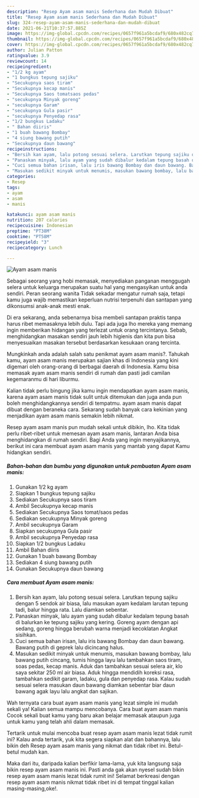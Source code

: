 ```yaml
---
description: "Resep Ayam asam manis Sederhana dan Mudah Dibuat"
title: "Resep Ayam asam manis Sederhana dan Mudah Dibuat"
slug: 324-resep-ayam-asam-manis-sederhana-dan-mudah-dibuat
date: 2021-06-21T10:37:57.885Z
image: https://img-global.cpcdn.com/recipes/0657f961a5bcdaf9/680x482cq70/ayam-asam-manis-foto-resep-utama.jpg
thumbnail: https://img-global.cpcdn.com/recipes/0657f961a5bcdaf9/680x482cq70/ayam-asam-manis-foto-resep-utama.jpg
cover: https://img-global.cpcdn.com/recipes/0657f961a5bcdaf9/680x482cq70/ayam-asam-manis-foto-resep-utama.jpg
author: Julian Patton
ratingvalue: 3.9
reviewcount: 14
recipeingredient:
- "1/2 kg ayam"
- "1 bungkus tepung sajiku"
- "Secukupnya saos tiram"
- "Secukupnya kecap manis"
- "Secukupnya Saos tomatsaos pedas"
- "secukupnya Minyak goreng"
- "secukupnya Garam"
- "secukupnya Gula pasir"
- "secukupnya Penyedap rasa"
- "1/2 bungkus Ladaku"
- " Bahan diiris"
- "1 buah bawang Bombay"
- "4 siung bawang putih"
- "Secukupnya daun bawang"
recipeinstructions:
- "Bersih kan ayam, lalu potong sesuai selera. Larutkan tepung sajiku dengan 5 sendok air biasa, lalu masukan ayam kedalam larutan tepung tadi, balur hingga rata. Lalu diamkan sebentar."
- "Panaskan minyak, lalu ayam yang sudah dibalur kedalam tepung basah di balurkan ke tepung sajiku yang kering. Goreng ayam dengan api sedang, goreng hingga berubah warna menjadi kecoklatan Angkat sisihkan."
- "Cuci semua bahan irisan, lalu iris bawang Bombay dan daun bawang. Bawang putih di geprek lalu dicincang halus."
- "Masukan sedikit minyak untuk menumis, masukan bawang bombay, lalu bawang putih cincang, tumis hingga layu lalu tambahkan saos tiram, soas pedas, kecap manis. Aduk dan tambahkan sesuai selera air, klo saya sekitar 250 ml air biasa. Aduk hingga mendidih koreksi rasa, tambahkan sedikit garam, ladaku, gula dan penyedap rasa. Kalau sudah sesuai selera masukan daun bawang diamkan sebentar biar daun bawang agak layu lalu angkat dan sajikan."
categories:
- Resep
tags:
- ayam
- asam
- manis

katakunci: ayam asam manis 
nutrition: 207 calories
recipecuisine: Indonesian
preptime: "PT38M"
cooktime: "PT58M"
recipeyield: "3"
recipecategory: Lunch

---
```



![Ayam asam manis](https://img-global.cpcdn.com/recipes/0657f961a5bcdaf9/680x482cq70/ayam-asam-manis-foto-resep-utama.jpg)

Sebagai seorang yang hobi memasak, menyediakan panganan menggugah selera untuk keluarga merupakan suatu hal yang mengasyikan untuk anda sendiri. Peran seorang  wanita Tidak sekadar mengatur rumah saja, tetapi kamu juga wajib memastikan keperluan nutrisi terpenuhi dan santapan yang dikonsumsi anak-anak mesti enak.

Di era  sekarang, anda sebenarnya bisa membeli santapan praktis tanpa harus ribet memasaknya lebih dulu. Tapi ada juga lho mereka yang memang ingin memberikan hidangan yang terlezat untuk orang tercintanya. Sebab, menghidangkan masakan sendiri jauh lebih higienis dan kita pun bisa menyesuaikan masakan tersebut berdasarkan kesukaan orang tercinta. 



Mungkinkah anda adalah salah satu penikmat ayam asam manis?. Tahukah kamu, ayam asam manis merupakan sajian khas di Indonesia yang kini digemari oleh orang-orang di berbagai daerah di Indonesia. Kamu bisa memasak ayam asam manis sendiri di rumah dan pasti jadi camilan kegemaranmu di hari liburmu.

Kalian tidak perlu bingung jika kamu ingin mendapatkan ayam asam manis, karena ayam asam manis tidak sulit untuk ditemukan dan juga anda pun boleh menghidangkannya sendiri di tempatmu. ayam asam manis dapat dibuat dengan beraneka cara. Sekarang sudah banyak cara kekinian yang menjadikan ayam asam manis semakin lebih nikmat.

Resep ayam asam manis pun mudah sekali untuk dibikin, lho. Kita tidak perlu ribet-ribet untuk memesan ayam asam manis, lantaran Anda bisa menghidangkan di rumah sendiri. Bagi Anda yang ingin menyajikannya, berikut ini cara membuat ayam asam manis yang mantab yang dapat Kamu hidangkan sendiri.

<!--inarticleads1-->

##### Bahan-bahan dan bumbu yang digunakan untuk pembuatan Ayam asam manis:

1. Gunakan 1/2 kg ayam
1. Siapkan 1 bungkus tepung sajiku
1. Sediakan Secukupnya saos tiram
1. Ambil Secukupnya kecap manis
1. Sediakan Secukupnya Saos tomat/saos pedas
1. Sediakan secukupnya Minyak goreng
1. Ambil secukupnya Garam
1. Siapkan secukupnya Gula pasir
1. Ambil secukupnya Penyedap rasa
1. Siapkan 1/2 bungkus Ladaku
1. Ambil  Bahan diiris
1. Gunakan 1 buah bawang Bombay
1. Sediakan 4 siung bawang putih
1. Gunakan Secukupnya daun bawang




<!--inarticleads2-->

##### Cara membuat Ayam asam manis:

1. Bersih kan ayam, lalu potong sesuai selera. Larutkan tepung sajiku dengan 5 sendok air biasa, lalu masukan ayam kedalam larutan tepung tadi, balur hingga rata. Lalu diamkan sebentar.
1. Panaskan minyak, lalu ayam yang sudah dibalur kedalam tepung basah di balurkan ke tepung sajiku yang kering. Goreng ayam dengan api sedang, goreng hingga berubah warna menjadi kecoklatan Angkat sisihkan.
1. Cuci semua bahan irisan, lalu iris bawang Bombay dan daun bawang. Bawang putih di geprek lalu dicincang halus.
1. Masukan sedikit minyak untuk menumis, masukan bawang bombay, lalu bawang putih cincang, tumis hingga layu lalu tambahkan saos tiram, soas pedas, kecap manis. Aduk dan tambahkan sesuai selera air, klo saya sekitar 250 ml air biasa. Aduk hingga mendidih koreksi rasa, tambahkan sedikit garam, ladaku, gula dan penyedap rasa. Kalau sudah sesuai selera masukan daun bawang diamkan sebentar biar daun bawang agak layu lalu angkat dan sajikan.




Wah ternyata cara buat ayam asam manis yang lezat simple ini mudah sekali ya! Kalian semua mampu mencobanya. Cara buat ayam asam manis Cocok sekali buat kamu yang baru akan belajar memasak ataupun juga untuk kamu yang telah ahli dalam memasak.

Tertarik untuk mulai mencoba buat resep ayam asam manis lezat tidak rumit ini? Kalau anda tertarik, yuk kita segera siapkan alat dan bahannya, lalu bikin deh Resep ayam asam manis yang nikmat dan tidak ribet ini. Betul-betul mudah kan. 

Maka dari itu, daripada kalian berfikir lama-lama, yuk kita langsung saja bikin resep ayam asam manis ini. Pasti anda gak akan nyesel sudah bikin resep ayam asam manis lezat tidak rumit ini! Selamat berkreasi dengan resep ayam asam manis nikmat tidak ribet ini di tempat tinggal kalian masing-masing,oke!.

